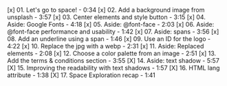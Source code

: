[x] 01. Let's go to space! - 0:34
[x] 02. Add a background image from unsplash - 3:57
[x] 03. Center elements and style button - 3:15
[x] 04. Aside: Google Fonts - 4:18
[x] 05. Aside: @font-face - 2:03
[x] 06. Aside: @font-face performance and usability - 1:42
[x] 07. Aside: spans - 3:56
[x] 08. Add an underline using a span - 1:46
[x] 09. Use an ID for the logo - 4:22
[x] 10. Replace the jpg with a webp - 2:31
[x] 11. Aside: Replaced elements - 2:08
[x] 12. Choose a color palette from an image - 2:51
[x] 13. Add the terms & conditions section - 3:55
[X] 14. Aside: text shadow - 5:57
[X] 15. Improving the readability with text shadows - 1:57
[X] 16. HTML lang attribute - 1:38
[X] 17. Space Exploration recap - 1:41